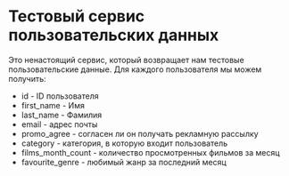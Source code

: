 # Тестовый сервис пользовательских данных

Это ненастоящий сервис, который возвращает нам тестовые пользовательские данные. Для каждого пользователя мы можем получить:

 - id - ID пользователя
 - first_name - Имя
 - last_name - Фамилия
 - email - адрес почты
 - promo_agree - согласен ли он получать рекламную рассылку
 - category - категория, в которую входит пользователь
 - films_month_count - количество просмотренных фильмов за месяц
 - favourite_genre - любимый жанр за последний месяц
